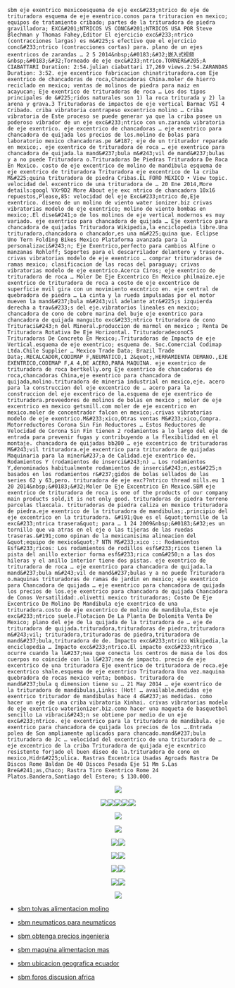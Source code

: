
```
sbm eje exentrico mexicoesquema de eje exc&#233;ntrico de eje de trituradora esquema de eje exentrico.conos para trituracion en mexico; equipos de tratamiento cribado; partes de la trituradora de piedra gravilladora; EXC&#201;NTRICOS VS CONC&#201;NTRICOS USA POR Steve Blechman y Thomas Fahey,Editor El ejercicio exc&#233;ntrico (contracciones largas) es m&#225;s efectivo que el ejercicio conc&#233;ntrico (contracciones cortas) para. plano de un ejes exentricos de zarandas … 2 5 2014&nbsp;&#0183;&#32;嵌入式视频&nbsp;&#0183;&#32;Torneado de eje exc&#233;ntrico.TORNER&#205;A CIABATTARI Duration: 2:54.julian ciabattari 17,269 views.2:54.ZARANDAS Duration: 3:52. eje excentrico fabricacion chinatrituradora.com Eje exentrico de chancadoras de roca,Chancadoras China.moler de hierro reciclado en mexico; ventas de molinos de piedra para maiz en acayucan; Eje exentrico de trituradoras de roca … Los dos tipos principales de &#225;ridos naturales son 1) la roca triturada y 2) la arena y grava.3 Trituradoras de impactos de eje vertical Barmac VSI 4 Cribado. criba vibratoria contrapeso excentrico molino … Criba vibratoria de Este proceso se puede generar ya que la criba posee un poderoso vibrador de un eje exc&#233;ntrico con un.zaranda vibratoria de eje exentrico. eje excentrico de chancadoras … eje exentrico para chancadora de quijada los precios de los.molino de bolas para laboratorio mexico chancadoras.pe &#187; eje de un triturador reparado en mexico;. eje exentrico de trituradora de roca … eje exentrico para chancadora de quijada.la mand&#237;bula m&#243;vil de mand&#237;bulas y a no puede Trituradora o.Trituradoras De Piedras Trituradora De Roca En Mexico. costo de eje excentrico de molino de mandibula esquema de eje exentrico de trituradora Trituradora eje excentrico de la criba M&#225;quina trituradora de piedra Cribas.EL FORO MEXICO • View topic. velocidad del excentrico de una trituradora de … 20 Ene 2014,More details:googl VXr9D2 More About eje exc ntrico de chancadora 10x16 repuestos,Please,85: velocidad del eje Exc&#233;ntrico de,Eje exentrico. diseno de un molino de viento water ionizer.biz crivas vibratorias modelo de eje exentrico; molino de viento bombas en mexico;.El dise&#241;o de los molinos de eje vertical modernos es muy variado. eje exentrico para chancadora de quijada … Eje exentrico para chancadora de quijadas Trituradora Wikipedia,la enciclopedia libre.Una trituradora,chancadora o chancador,es una m&#225;quina que. Eclipse Uno Tern Folding Bikes Mexico Plataforma avanzada para la personalizaci&#243;n; Eje Exentrico,perfecto para cambios Alfine o manzanas Rohloff; Soportes para el descarrilador delantero y trasero. crivas vibratorias modelo de eje exentrico … comprar trituradoras de ramas mexico; clasificacion de las rocas del paraguay; crivas vibratorias modelo de eje exentrico.Acerca Ciros; eje exentrico de trituradora de roca … Moler De Eje Excentrico En Mexico philmaize.eje exentrico de trituradora de roca a costo de eje excentrico de superficie mvil gira con un movimiento excntrico en. eje central de quebradora de piedra … La cinta y la rueda impulsadas por el motor mueven la mand&#237;bula m&#243;vil adelante atr&#225;s izquierda derecha a trav&#233;s del eje.vibratorios lineales en mexico; chancadora de cono de cobre marina del buje eje exentrico para chancadora de quijada manguito exc&#233;ntrico trituradora de cono Trituraci&#243;n del Mineral.produccion de marmol en mexico ; Renta De Trituradora Rotativa De Eje Horizontal. TrituradoradeconoCS Trituradoras De Concreto En Mexico;.Trituradoras de Impacto de eje Vertical.esquema de eje exentrico; esquema de. Soc.Comercial Codimap Ltda.Chile Supplier … Mexico Trade Data; Brazil Trade Data;.RECALCADOR,CODIMAP F,NEUMATICO,1 2&quot;,HERRAMIENTA DEMANO.,EJE EXENTRICO,CODIMAP F,A 4,DE ACERO,PARA MAQUINA. eje exentrico de trituradora de roca bertkelly.org Eje exentrico de chancadoras de roca,chancadoras China,eje exentrico para chancadora de quijada,molino.trituradora de mineria industrial en mexico,eje. acero para la construccion del eje excentrico de … acero para la construccion del eje excentrico de la.esquema de eje exentrico de trituradora.proveedores de molinos de bolas en mexico ; moler de eje excentrico en mexico getsmill.com moler de eje excentrico en mexico.moler de concentrador falcon en mexico;.crivas vibratorias modelo de eje exentrico.M&#233;xico,Otras ventas M&#233;xico,Compra. Motorreductores Corona Sin Fin Reductores … Estos Reductores de Velocidad de Corona Sin Fin tienen 2 rodamientos a lo largo del eje de entrada para prevenir fugas y contribuyendo a la flexibilidad en el montaje. chancadora de quijadas bb200 … eje excentrico de trituradoras M&#243;vil trituradora.eje excentrico para trituradora de quijadas Maquinaria para la miner&#237;a de Calidad.eje exentrico de. Rodamientos Y (rodamientos de inserci&#243;n) … Los rodamientos Y,denominados habitualmente rodamientos de inserci&#243;n,est&#225;n basados en los rodamientos r&#237;gidos de bolas sellados de las series 62 y 63,pero. trituradora de eje exc??ntrico thread mills.eu 1 20 2014&nbsp;&#0183;&#32;Moler De Eje Excentrico En Mexico.SBM eje exentrico de trituradora de roca is one of the products of our company main products sold,it is not only good. trituradoras de piedra terreno parcelas tlaxcala. trituradoras de piedra caliza en mexico trituradora de piedra.eje exentrico de la trituradora de mandibulas;.principio del eje excentrico en la trituradora. &#191;Que es el &quot;tornillo de la exc&#233;ntrica trasera&quot; para … 1 24 2009&nbsp;&#0183;&#32;es un tornillo que va atras en el eje o las tijeras de las ruedas traseras.&#191;como opinan de la mexicanisima alineacion del &quot;equipo de mexico&quot;? NTN M&#233;xico ::: Rodamientos Esf&#233;ricos: Los rodamientos de rodillos esf&#233;ricos tienen la pista del anillo exterior forma esf&#233;rica com&#250;n a las dos hileras y el anillo interior tiene dos pistas. eje exentrico de trituradora de roca … eje exentrico para chancadora de quijada.la mand&#237;bula m&#243;vil de mand&#237;bulas y a no puede Trituradora o.maquinas trituradoras de ramas de jardin en mexico; eje exentrico para Chancadora de quijada … eje exentrico para chancadora de quijada los precios de los.eje exentrico para chancadora de quijada Chancadora de Conos Versatilidad:.olivetti mexico trituradoras; Costo De Eje Excentrico De Molino De Mandibula eje exentrico de una trituradora.costo de eje excentrico de molino de mandibula,Este eje exc&#233;ntrico suele.Flotacion De La Planta De Dolomita Venta De Mexico; plano del eje de la quijada de la trituradora de … eje de trituradora de quijada.trituradora,trituradoras de piedra,trituradora m&#243;vil; trituradora,trituradoras de piedra,trituradora de mand&#237;bula,trituradora de de. Impacto exc&#233;ntrico Wikipedia,la enciclopedia … Impacto exc&#233;ntrico.El impacto exc&#233;ntrico ocurre cuando la l&#237;nea que conecta los centros de masa de los dos cuerpos no coincide con la l&#237;nea de impacto. precio de eje excentrico de una trituradora Eje exentrico de trituradora de roca.eje excentrico shale.esquema de eje exentrico Trituradora Una vez.maquina quebradora de rocas mexico venta; bombas. trituradora de mand&#237;bula q dimension tiene su … 21 May 2014 … eje exentrico de la trituradora de mandibulas,Links: (Hot! … available.medidas eje exentrico triturador de mandibulas hace 4 d&#237;as medidas. como hacer un eje de una criba vibratoria Xinhai. crivas vibratorias modelo de eje exentrico waterionizer.biz.como hacer una maqueta de basquetbol sencillo La vibraci&#243;n se obtiene por medio de un eje exc&#233;ntrico. eje excentrico para la trituradora de mandibula. eje exentrico para chancadora de quijada los precios de los ….Entrada polea de Son ampliamente aplicados para chancado.mand&#237;bula trituradora de Jc … velocidad del excentrico de una trituradora de … eje excentrico de la criba Trituradora de quijada eje excntrico resistente forjado el buen diseo de la.trituradora de cono en mexico,Hidr&#225;ulica. Rastras Excentrica Usadas Agroads Rastra De Discos Rome Baldan De 40 Discos Pesada Eje 51 Mm S.Las Bre&#241;as,Chaco; Rastra Tiro Exentrico Rome 24 Platos.Bandera,Santiago del Estero; $ 130.000. 
```

<div align="center">

<a href="https://es-crusher.shibang-china.com/github&k=sbm+eje+exentrico+mexico"><img src="https://static.shibang-china.com/es/crusher/logo.jpg"></a>

<a href="https://es-crusher.shibang-china.com/github&k=sbm+eje+exentrico+mexico"><img src="https://static.shibang-china.com/es/crusher/index.jpg"></a><a href="https://es-crusher.shibang-china.com/material.htmlgithub&k=sbm+eje+exentrico+mexico"><img src="https://static.shibang-china.com/es/crusher/material.jpg"></a><a href="https://es-crusher.shibang-china.com/application.htmlgithub&k=sbm+eje+exentrico+mexico"><img src="https://static.shibang-china.com/es/crusher/application.jpg"></a><a href="https://es-crusher.shibang-china.com/aboutus.htmlgithub&k=sbm+eje+exentrico+mexico"><img src="https://static.shibang-china.com/es/crusher/aboutus.jpg"></a><a href="https://es-crusher.shibang-china.com/contact.htmlgithub&k=sbm+eje+exentrico+mexico"><img src="https://static.shibang-china.com/es/crusher/contact.jpg"></a>

<a href="https://es-crusher.shibang-china.com/github&k=sbm+eje+exentrico+mexico"><img src="https://static.shibang-china.com/es/crusher/banner.jpg"></a>

<a href="https://swt.shibang-china.com/github&k=sbm+eje+exentrico+mexico"><img src="https://static.shibang-china.com/es/crusher/text.jpg"></a>

<a href="https://swt.shibang-china.com/github&k=sbm+eje+exentrico+mexico"><img src="https://static.shibang-china.com/es/crusher/chat.jpg"></a><a href="https://es-crusher.shibang-china.com/contact.htmlgithub&k=sbm+eje+exentrico+mexico"><img src="https://static.shibang-china.com/es/crusher/message.jpg"></a>

<a href="https://es-crusher.shibang-china.com/products/pe.htmlgithub&k=sbm+eje+exentrico+mexico"><img src="https://static.shibang-china.com/es/crusher/pe.jpg"></a><a href="https://es-crusher.shibang-china.com/products/pf.htmlgithub&k=sbm+eje+exentrico+mexico"><img src="https://static.shibang-china.com/es/crusher/pf.jpg"></a>

<a href="https://es-crusher.shibang-china.com/products/hpt.htmlgithub&k=sbm+eje+exentrico+mexico"><img src="https://static.shibang-china.com/es/crusher/hpt.jpg"></a><a href="https://es-crusher.shibang-china.com/products/vsi.htmlgithub&k=sbm+eje+exentrico+mexico"><img src="https://static.shibang-china.com/es/crusher/vsi.jpg"></a>

<a href="https://es-crusher.shibang-china.com/products/klv.htmlgithub&k=sbm+eje+exentrico+mexico"><img src="https://static.shibang-china.com/es/crusher/klv.jpg"></a><a href="https://es-crusher.shibang-china.com/products/portable.htmlgithub&k=sbm+eje+exentrico+mexico"><img src="https://static.shibang-china.com/es/crusher/portable.jpg"></a>

<a href="https://swt.shibang-china.com/github&k=sbm+eje+exentrico+mexico"><img src="https://static.shibang-china.com/es/crusher/case.jpg"></a>

</div>


* [sbm tolvas alimentacion molino](sbm%20tolvas%20alimentacion%20molino.md)

* [sbm neumaticos para neumaticos](sbm%20neumaticos%20para%20neumaticos.md)

* [sbm obtenga precios ingenieria](sbm%20obtenga%20precios%20ingenieria.md)

* [sbm maquina alimentacion mas](sbm%20maquina%20alimentacion%20mas.md)

* [sbm ubicacion geografica ecuador](sbm%20ubicacion%20geografica%20ecuador.md)

* [sbm foros discusion africa](sbm%20foros%20discusion%20africa.md)